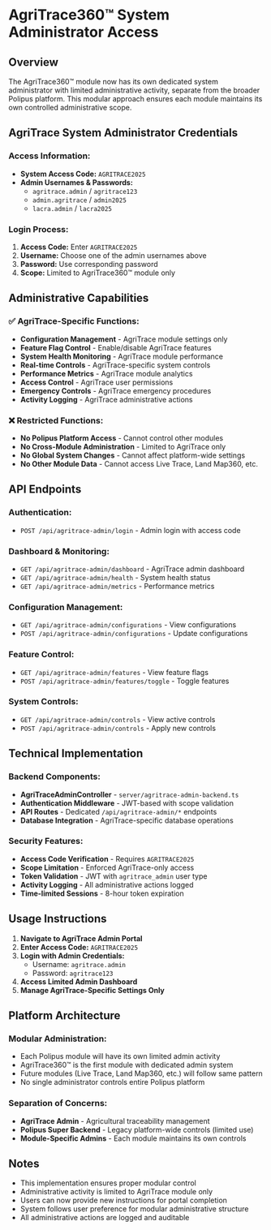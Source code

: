 # AgriTrace360™ System Administrator Access

## Overview
The AgriTrace360™ module now has its own dedicated system administrator with limited administrative activity, separate from the broader Polipus platform. This modular approach ensures each module maintains its own controlled administrative scope.

## AgriTrace System Administrator Credentials

### **Access Information:**
- **System Access Code:** `AGRITRACE2025`
- **Admin Usernames & Passwords:**
  - `agritrace.admin` / `agritrace123`
  - `admin.agritrace` / `admin2025`
  - `lacra.admin` / `lacra2025`

### **Login Process:**
1. **Access Code:** Enter `AGRITRACE2025`
2. **Username:** Choose one of the admin usernames above
3. **Password:** Use corresponding password
4. **Scope:** Limited to AgriTrace360™ module only

## Administrative Capabilities

### **✅ AgriTrace-Specific Functions:**
- **Configuration Management** - AgriTrace module settings only
- **Feature Flag Control** - Enable/disable AgriTrace features
- **System Health Monitoring** - AgriTrace module performance
- **Real-time Controls** - AgriTrace-specific system controls
- **Performance Metrics** - AgriTrace module analytics
- **Access Control** - AgriTrace user permissions
- **Emergency Controls** - AgriTrace emergency procedures
- **Activity Logging** - AgriTrace administrative actions

### **❌ Restricted Functions:**
- **No Polipus Platform Access** - Cannot control other modules
- **No Cross-Module Administration** - Limited to AgriTrace only
- **No Global System Changes** - Cannot affect platform-wide settings
- **No Other Module Data** - Cannot access Live Trace, Land Map360, etc.

## API Endpoints

### **Authentication:**
- `POST /api/agritrace-admin/login` - Admin login with access code

### **Dashboard & Monitoring:**
- `GET /api/agritrace-admin/dashboard` - AgriTrace admin dashboard
- `GET /api/agritrace-admin/health` - System health status
- `GET /api/agritrace-admin/metrics` - Performance metrics

### **Configuration Management:**
- `GET /api/agritrace-admin/configurations` - View configurations
- `POST /api/agritrace-admin/configurations` - Update configurations

### **Feature Control:**
- `GET /api/agritrace-admin/features` - View feature flags
- `POST /api/agritrace-admin/features/toggle` - Toggle features

### **System Controls:**
- `GET /api/agritrace-admin/controls` - View active controls
- `POST /api/agritrace-admin/controls` - Apply new controls

## Technical Implementation

### **Backend Components:**
- **AgriTraceAdminController** - `server/agritrace-admin-backend.ts`
- **Authentication Middleware** - JWT-based with scope validation
- **API Routes** - Dedicated `/api/agritrace-admin/*` endpoints
- **Database Integration** - AgriTrace-specific database operations

### **Security Features:**
- **Access Code Verification** - Requires `AGRITRACE2025`
- **Scope Limitation** - Enforced AgriTrace-only access
- **Token Validation** - JWT with `agritrace_admin` user type
- **Activity Logging** - All administrative actions logged
- **Time-limited Sessions** - 8-hour token expiration

## Usage Instructions

1. **Navigate to AgriTrace Admin Portal**
2. **Enter Access Code:** `AGRITRACE2025`
3. **Login with Admin Credentials:**
   - Username: `agritrace.admin`
   - Password: `agritrace123`
4. **Access Limited Admin Dashboard**
5. **Manage AgriTrace-Specific Settings Only**

## Platform Architecture

### **Modular Administration:**
- Each Polipus module will have its own limited admin activity
- AgriTrace360™ is the first module with dedicated admin system
- Future modules (Live Trace, Land Map360, etc.) will follow same pattern
- No single administrator controls entire Polipus platform

### **Separation of Concerns:**
- **AgriTrace Admin** - Agricultural traceability management
- **Polipus Super Backend** - Legacy platform-wide controls (limited use)
- **Module-Specific Admins** - Each module maintains its own controls

## Notes
- This implementation ensures proper modular control
- Administrative activity is limited to AgriTrace module only
- Users can now provide new instructions for portal completion
- System follows user preference for modular administrative structure
- All administrative actions are logged and auditable
